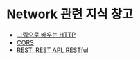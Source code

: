# Network 관련 지식 창고

- [그림으로 배우는 HTTP](https://github.com/byhhh2/helloworld/tree/main/Network/%EA%B7%B8%EB%A6%BC%EC%9C%BC%EB%A1%9C%20%EB%B0%B0%EC%9A%B0%EB%8A%94%20HTTP)
- [CORS](https://utopian-galley-07b.notion.site/CORS-db9e450d24fd49de9390a11fa00c7284)
- [REST, REST API, RESTful](https://github.com/byhhh2/helloworld/blob/main/Network/REST%2C%20REST%20API%2C%20RESTful.md)
